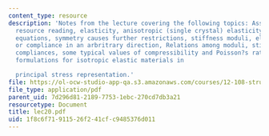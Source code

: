 ```yaml
---
content_type: resource
description: 'Notes from the lecture covering the following topics: Assigned reading,
  resource reading, elasticity, anisotropic (single crystal) elasticity, linear elastic
  equations, symmetry causes further restrictions, stiffness moduli, elastic stiffness
  or compliance in an arbritrary direction, Relations among moduli, stiffnesses and
  compliances, some typical values of compressibility and Poisson?s ratio, and equivalent
  formulations for isotropic elastic materials in

  principal stress representation.'
file: https://ol-ocw-studio-app-qa.s3.amazonaws.com/courses/12-108-structure-of-earth-materials-fall-2004/1f8c6f71911526f241cfc9485376d011_lec20.pdf
file_type: application/pdf
parent_uid: 7d296d81-2189-7753-1ebc-270cd7db3a21
resourcetype: Document
title: lec20.pdf
uid: 1f8c6f71-9115-26f2-41cf-c9485376d011
---
```

